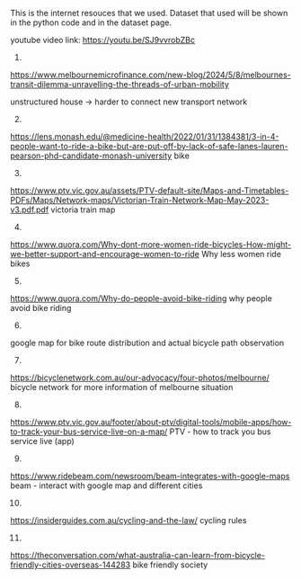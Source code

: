 This is the internet resouces that we used. Dataset that used will be shown in the python code and in the dataset page.

youtube video link: https://youtu.be/SJ9vvrobZBc

1.
https://www.melbournemicrofinance.com/new-blog/2024/5/8/melbournes-transit-dilemma-unravelling-the-threads-of-urban-mobility

unstructured house -> harder to connect new transport network

2.
https://lens.monash.edu/@medicine-health/2022/01/31/1384381/3-in-4-people-want-to-ride-a-bike-but-are-put-off-by-lack-of-safe-lanes-lauren-pearson-phd-candidate-monash-university
bike

3.
https://www.ptv.vic.gov.au/assets/PTV-default-site/Maps-and-Timetables-PDFs/Maps/Network-maps/Victorian-Train-Network-Map-May-2023-v3.pdf.pdf
victoria train map

4.
https://www.quora.com/Why-dont-more-women-ride-bicycles-How-might-we-better-support-and-encourage-women-to-ride
Why less women ride bikes

5.
https://www.quora.com/Why-do-people-avoid-bike-riding
why people avoid bike riding

6.
google map for bike route distribution and actual bicycle path observation

7.
https://bicyclenetwork.com.au/our-advocacy/four-photos/melbourne/
bicycle network for more information of melbourne situation

8.
https://www.ptv.vic.gov.au/footer/about-ptv/digital-tools/mobile-apps/how-to-track-your-bus-service-live-on-a-map/
PTV - how to track you bus service live (app)

9.
https://www.ridebeam.com/newsroom/beam-integrates-with-google-maps
beam - interact with google map and different cities

10.
https://insiderguides.com.au/cycling-and-the-law/
cycling rules

11.
https://theconversation.com/what-australia-can-learn-from-bicycle-friendly-cities-overseas-144283
bike friendly society
